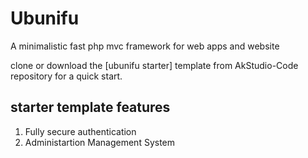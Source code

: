 # Ubunifu
A minimalistic fast php mvc framework for web apps and website

clone or download the [ubunifu starter] template from AkStudio-Code repository for a quick start.

## starter template features

1. Fully secure authentication 
2. Administartion Management System
